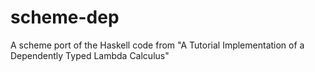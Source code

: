 scheme-dep
==========

A scheme port of the Haskell code from "A Tutorial Implementation of a Dependently Typed Lambda Calculus"
